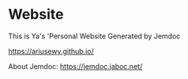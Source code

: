 # Website

This is Ya's 'Personal Website Generated by Jemdoc

https://ariusewy.github.io/

About Jemdoc: https://jemdoc.jaboc.net/
